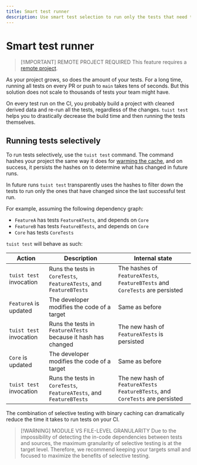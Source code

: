 ```yaml
---
title: Smart test runner
description: Use smart test selection to run only the tests that need to be run.
---
```


# Smart test runner

> [!IMPORTANT] REMOTE PROJECT REQUIRED
> This feature requires a [remote project](/server/introduction/accounts-and-projects#projects).


As your project grows, so does the amount of your tests. For a long time, running all tests on every PR or push to `main` takes tens of seconds. But this solution does not scale to thousands of tests your team might have.

On every test run on the CI, you probably build a project with cleaned derived data and re-run all the tests, regardless of the changes. `tuist test` helps you to drastically decrease the build time and then running the tests themselves.

## Running tests selectively

To run tests selectively, use the `tuist test` command. The command hashes your project the same way it does for [warming the cache](/guides/develop/build/cache#cache-warming), and on success, it persists the hashes on to determine what has changed in future runs.

In future runs `tuist test` transparently uses the hashes to filter down the tests to run only the ones that have changed since the last successful test run.

For example, assuming the following dependency graph:

- `FeatureA` has tests `FeatureATests`, and depends on `Core`
- `FeatureB` has tests `FeatureBTests`, and depends on `Core`
- `Core` has tests `CoreTests`

`tuist test` will behave as such:

| Action | Description | Internal state |
| ---- | --- | ---- |
| `tuist test` invocation | Runs the tests in `CoreTests`, `FeatureATests`, and `FeatureBTests` | The hashes of `FeatureATests`, `FeatureBTests` and `CoreTests` are persisted |
| `FeatureA` is updated | The developer modifies the code of a target | Same as before |
| `tuist test` invocation | Runs the tests in `FeatureATests` because it hash has changed | The new hash of `FeatureATests` is persisted |
| `Core` is updated | The developer modifies the code of a target | Same as before |
| `tuist test` invocation | Runs the tests in `CoreTests`, `FeatureATests`, and `FeatureBTests` | The new hash of `FeatureATests` `FeatureBTests`, and `CoreTests` are persisted |

The combination of selective testing with binary caching can dramatically reduce the time it takes to run tests on your CI.

> [!WARNING] MODULE VS FILE-LEVEL GRANULARITY
> Due to the impossibility of detecting the in-code dependencies between tests and sources, the maximum granularity of selective testing is at the target level. Therefore, we recommend keeping your targets small and focused to maximize the benefits of selective testing.
